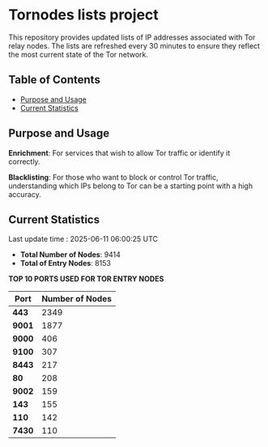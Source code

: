 # Tornodes lists project

This repository provides updated lists of IP addresses associated with Tor relay nodes. The lists are refreshed every 30 minutes to ensure they reflect the most current state of the Tor network.

## Table of Contents

- [Purpose and Usage](#purpose-and-usage)
- [Current Statistics](#current-statistics)


## Purpose and Usage

**Enrichment**: For services that wish to allow Tor traffic or identify it correctly.

**Blacklisting**: For those who want to block or control Tor traffic, understanding which IPs belong to Tor can be a starting point with a high accuracy.

## Current Statistics

Last update time : 2025-06-11 06:00:25 UTC

- **Total Number of Nodes**: 9414
- **Total of Entry Nodes**: 8153

**TOP 10 PORTS USED FOR TOR ENTRY NODES**

| **Port** | **Number of Nodes** |
|------|-----------------|
| **443**   | 2349  |
| **9001**   | 1877  |
| **9000**   | 406  |
| **9100**   | 307  |
| **8443**   | 217  |
| **80**   | 208  |
| **9002**   | 159  |
| **143**   | 155  |
| **110**   | 142  |
| **7430**   | 110  |

